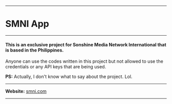 ***
# __SMNI App__
***

#### This is an exclusive project for Sonshine Media Network International that is based in the Philippines.

Anyone can use the codes written in this project but not allowed to use the credentials or any API keys that are being used.

__PS:__ Actually, I don't know what to say about the project. Lol.

***
__Website:__ [smni.com](http://smni.com "Open website")
***
